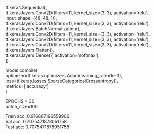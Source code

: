 tf.keras.Sequential([\
        tf.keras.layers.Conv2D(filters=11,
                               kernel_size=(3, 3),
                               activation='relu',
                               input_shape=(48, 48, 1)),\
        tf.keras.layers.Conv2D(filters=11,
                               kernel_size=(3, 3),
                               activation='relu'),\
        tf.keras.layers.BatchNormalization(),\
        tf.keras.layers.Conv2D(filters=11,
                               kernel_size=(3, 3),
                               activation='relu'),\
        tf.keras.layers.Conv2D(filters=11,
                               kernel_size=(3, 3),
                               activation='relu'),\
        tf.keras.layers.Conv2D(filters=11,
                               kernel_size=(3, 3),
                               activation='relu'),\
        tf.keras.layers.Flatten(),\
        tf.keras.layers.Dense(7, activation='softmax'),\
    ])

model.compile(\
        optimizer=tf.keras.optimizers.Adam(learning_rate=1e-3),\
        loss=tf.keras.losses.SparseCategoricalCrossentropy(),\
        metrics=['accuracy']\
    )

EPOCHS = 30\
batch_size=100

Train acc: 0.916867196559906\
Val acc: 0.7075471878051758\
Test acc: 0.7075471878051758